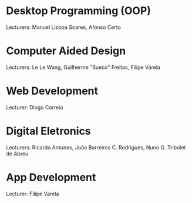 # Desktop Programming (OOP)
Lecturers: Manuel Lisboa Soares, Afonso Certo

# Computer Aided Design
Lecturers: Le Le Wang, Guilherme "Sueco" Freitas, Filipe Varela

# Web Development
Lecturer: Diogo Correia

# Digital Eletronics
Lecturers: Ricardo Antunes, João Barreiros C. Rodrigues, Nuno G. Tribolet de Abreu

# App Development
Lecturer: Filipe Varela
